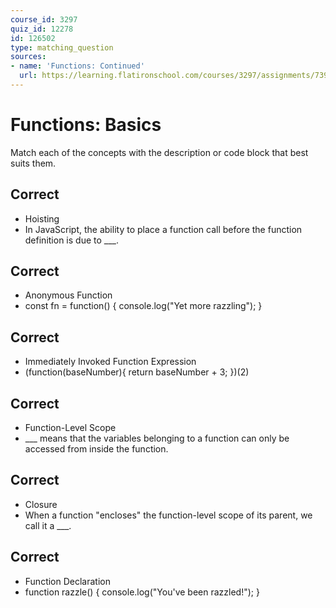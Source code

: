 ```yaml
---
course_id: 3297
quiz_id: 12278
id: 126502
type: matching_question
sources:
- name: 'Functions: Continued'
  url: https://learning.flatironschool.com/courses/3297/assignments/73913?module_item_id=143565
---
```


# Functions: Basics

Match each of the concepts with the description or code block that best suits
them.

## Correct

- Hoisting
- In JavaScript, the ability to place a function call before the function definition is due to \_\_\_.

## Correct

- Anonymous Function
- const fn = function() {   console.log("Yet more razzling"); }

## Correct

- Immediately Invoked Function Expression
- (function(baseNumber){ return baseNumber + 3; })(2)

## Correct

- Function-Level Scope
- \_\_\_ means that the variables belonging to a function can only be accessed from inside the function.

## Correct

- Closure
- When a function "encloses" the function-level scope of its parent, we call it a \_\_\_.

## Correct

- Function Declaration
- function razzle() {   console.log("You've been razzled!"); }
